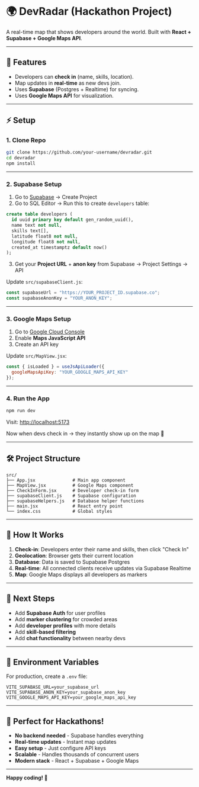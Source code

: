 # 🌍 DevRadar (Hackathon Project)

A real-time map that shows developers around the world.
Built with **React + Supabase + Google Maps API**.

---

## 🚀 Features

* Developers can **check in** (name, skills, location).
* Map updates in **real-time** as new devs join.
* Uses **Supabase** (Postgres + Realtime) for syncing.
* Uses **Google Maps API** for visualization.

---

## ⚡ Setup

### 1. Clone Repo

```bash
git clone https://github.com/your-username/devradar.git
cd devradar
npm install
```

---

### 2. Supabase Setup

1. Go to [Supabase](https://supabase.com) → Create Project
2. Go to SQL Editor → Run this to create `developers` table:

```sql
create table developers (
  id uuid primary key default gen_random_uuid(),
  name text not null,
  skills text[],
  latitude float8 not null,
  longitude float8 not null,
  created_at timestamptz default now()
);
```

3. Get your **Project URL** + **anon key** from Supabase → Project Settings → API

Update `src/supabaseClient.js`:

```js
const supabaseUrl = "https://YOUR_PROJECT_ID.supabase.co";
const supabaseAnonKey = "YOUR_ANON_KEY";
```

---

### 3. Google Maps Setup

1. Go to [Google Cloud Console](https://console.cloud.google.com/)
2. Enable **Maps JavaScript API**
3. Create an API key

Update `src/MapView.jsx`:

```jsx
const { isLoaded } = useJsApiLoader({
  googleMapsApiKey: "YOUR_GOOGLE_MAPS_API_KEY"
});
```

---

### 4. Run the App

```bash
npm run dev
```

Visit: [http://localhost:5173](http://localhost:5173)

Now when devs check in → they instantly show up on the map 🎉

---

## 🛠️ Project Structure

```
src/
├── App.jsx              # Main app component
├── MapView.jsx          # Google Maps component
├── CheckInForm.jsx      # Developer check-in form
├── supabaseClient.js    # Supabase configuration
├── supabaseHelpers.js   # Database helper functions
├── main.jsx             # React entry point
└── index.css            # Global styles
```

---

## 🔧 How It Works

1. **Check-in**: Developers enter their name and skills, then click "Check In"
2. **Geolocation**: Browser gets their current location
3. **Database**: Data is saved to Supabase Postgres
4. **Real-time**: All connected clients receive updates via Supabase Realtime
5. **Map**: Google Maps displays all developers as markers

---

## 🚀 Next Steps

- Add **Supabase Auth** for user profiles
- Add **marker clustering** for crowded areas
- Add **developer profiles** with more details
- Add **skill-based filtering**
- Add **chat functionality** between nearby devs

---

## 📝 Environment Variables

For production, create a `.env` file:

```env
VITE_SUPABASE_URL=your_supabase_url
VITE_SUPABASE_ANON_KEY=your_supabase_anon_key
VITE_GOOGLE_MAPS_API_KEY=your_google_maps_api_key
```

---

## 🎯 Perfect for Hackathons!

- **No backend needed** - Supabase handles everything
- **Real-time updates** - Instant map updates
- **Easy setup** - Just configure API keys
- **Scalable** - Handles thousands of concurrent users
- **Modern stack** - React + Supabase + Google Maps

---

**Happy coding! 🚀**
